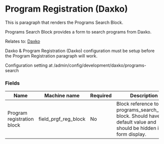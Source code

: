 # Program Registration (Daxko)

This is paragraph that renders the Programs Search Block.

Programs Search Block provides a form to search programs from Daxko.

Relates to: [Daxko](../Development/Daxko.md)

Daxko & Program Registration (Daxko) configuration must be setup before the Program Registration paragraph will work.

Configuration setting at /admin/config/development/daxko/programs-search

### Fields

| Name  | Machine name | Required | Description |
| ------------- | ------------- | ------------- | ------------- |
| Program registration block | field\_prgf\_reg\_block | No | Block reference to the programs_search_block block. Should have default value and should be hidden in form display. |
